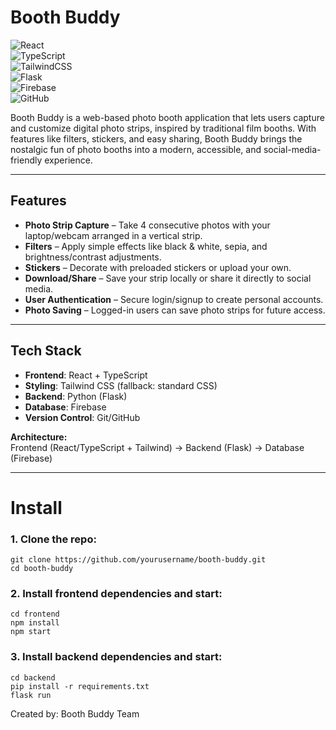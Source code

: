 # Booth Buddy

![React](https://img.shields.io/badge/Frontend-React-blue?logo=react)  
![TypeScript](https://img.shields.io/badge/Code-TypeScript-3178C6?logo=typescript)  
![TailwindCSS](https://img.shields.io/badge/Styling-TailwindCSS-38B2AC?logo=tailwind-css)  
![Flask](https://img.shields.io/badge/Backend-Flask-000000?logo=flask)  
![Firebase](https://img.shields.io/badge/Database-Firebase-FFCA28?logo=firebase)  
![GitHub](https://img.shields.io/badge/Version%20Control-GitHub-181717?logo=github)  

Booth Buddy is a web-based photo booth application that lets users capture and customize digital photo strips, inspired by traditional film booths. With features like filters, stickers, and easy sharing, Booth Buddy brings the nostalgic fun of photo booths into a modern, accessible, and social-media-friendly experience.  

---

## Features  

- **Photo Strip Capture** – Take 4 consecutive photos with your laptop/webcam arranged in a vertical strip.  
- **Filters** – Apply simple effects like black & white, sepia, and brightness/contrast adjustments.  
- **Stickers** – Decorate with preloaded stickers or upload your own.  
- **Download/Share** – Save your strip locally or share it directly to social media.  
- **User Authentication** – Secure login/signup to create personal accounts.  
- **Photo Saving** – Logged-in users can save photo strips for future access.

---

## Tech Stack  

- **Frontend**: React + TypeScript  
- **Styling**: Tailwind CSS (fallback: standard CSS)  
- **Backend**: Python (Flask)  
- **Database**: Firebase  
- **Version Control**: Git/GitHub  

**Architecture:**  
Frontend (React/TypeScript + Tailwind) → Backend (Flask) → Database (Firebase)  

---

# Install

### 1. Clone the repo:

    git clone https://github.com/yourusername/booth-buddy.git
    cd booth-buddy

### 2. Install frontend dependencies and start:

    cd frontend
    npm install
    npm start

### 3. Install backend dependencies and start:

    cd backend
    pip install -r requirements.txt
    flask run

Created by: Booth Buddy Team
